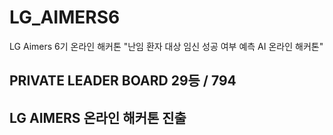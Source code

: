 # LG_AIMERS6
LG Aimers 6기 온라인 해커톤 "난임 환자 대상 임신 성공 여부 예측 AI 온라인 해커톤"

## PRIVATE LEADER BOARD 29등 / 794
## LG AIMERS 온라인 해커톤 진출
